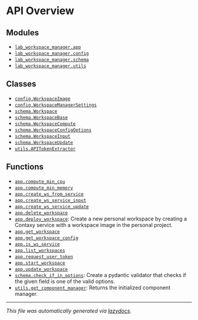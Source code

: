 <!-- markdownlint-disable -->

# API Overview

## Modules

- [`lab_workspace_manager.app`](./lab_workspace_manager.app.md#module-lab_workspace_managerapp)
- [`lab_workspace_manager.config`](./lab_workspace_manager.config.md#module-lab_workspace_managerconfig)
- [`lab_workspace_manager.schema`](./lab_workspace_manager.schema.md#module-lab_workspace_managerschema)
- [`lab_workspace_manager.utils`](./lab_workspace_manager.utils.md#module-lab_workspace_managerutils)

## Classes

- [`config.WorkspaceImage`](./lab_workspace_manager.config.md#class-workspaceimage)
- [`config.WorkspaceManagerSettings`](./lab_workspace_manager.config.md#class-workspacemanagersettings)
- [`schema.Workspace`](./lab_workspace_manager.schema.md#class-workspace)
- [`schema.WorkspaceBase`](./lab_workspace_manager.schema.md#class-workspacebase)
- [`schema.WorkspaceCompute`](./lab_workspace_manager.schema.md#class-workspacecompute)
- [`schema.WorkspaceConfigOptions`](./lab_workspace_manager.schema.md#class-workspaceconfigoptions)
- [`schema.WorkspaceInput`](./lab_workspace_manager.schema.md#class-workspaceinput)
- [`schema.WorkspaceUpdate`](./lab_workspace_manager.schema.md#class-workspaceupdate)
- [`utils.APITokenExtractor`](./lab_workspace_manager.utils.md#class-apitokenextractor)

## Functions

- [`app.compute_min_cpu`](./lab_workspace_manager.app.md#function-compute_min_cpu)
- [`app.compute_min_memory`](./lab_workspace_manager.app.md#function-compute_min_memory)
- [`app.create_ws_from_service`](./lab_workspace_manager.app.md#function-create_ws_from_service)
- [`app.create_ws_service_input`](./lab_workspace_manager.app.md#function-create_ws_service_input)
- [`app.create_ws_service_update`](./lab_workspace_manager.app.md#function-create_ws_service_update)
- [`app.delete_workspace`](./lab_workspace_manager.app.md#function-delete_workspace)
- [`app.deploy_workspace`](./lab_workspace_manager.app.md#function-deploy_workspace): Create a new personal workspace by creating a Contaxy service with a workspace image in the personal project.
- [`app.get_workspace`](./lab_workspace_manager.app.md#function-get_workspace)
- [`app.get_workspace_config`](./lab_workspace_manager.app.md#function-get_workspace_config)
- [`app.is_ws_service`](./lab_workspace_manager.app.md#function-is_ws_service)
- [`app.list_workspaces`](./lab_workspace_manager.app.md#function-list_workspaces)
- [`app.request_user_token`](./lab_workspace_manager.app.md#function-request_user_token)
- [`app.start_workspace`](./lab_workspace_manager.app.md#function-start_workspace)
- [`app.update_workspace`](./lab_workspace_manager.app.md#function-update_workspace)
- [`schema.check_if_in_options`](./lab_workspace_manager.schema.md#function-check_if_in_options): Create a pydantic validator that checks if the given field is one of the valid options.
- [`utils.get_component_manager`](./lab_workspace_manager.utils.md#function-get_component_manager): Returns the initialized component manager.


---

_This file was automatically generated via [lazydocs](https://github.com/ml-tooling/lazydocs)._
